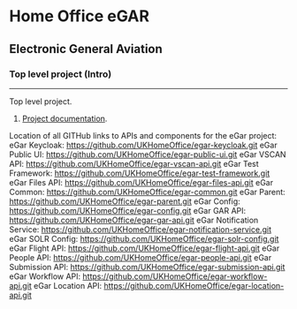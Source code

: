 # Home Office eGAR
## Electronic General Aviation
### Top level project (Intro)
---

Top level project.

1. [Project documentation](documenation/README.md).

Location of all GITHub links to APIs and components for the eGar project:
eGar Keycloak: https://github.com/UKHomeOffice/egar-keycloak.git
eGar Public UI: https://github.com/UKHomeOffice/egar-public-ui.git
eGar VSCAN API: https://github.com/UKHomeOffice/egar-vscan-api.git
eGar Test Framework: https://github.com/UKHomeOffice/egar-test-framework.git
eGar Files API: https://github.com/UKHomeOffice/egar-files-api.git
eGar Common: https://github.com/UKHomeOffice/egar-common.git
eGar Parent: https://github.com/UKHomeOffice/egar-parent.git
eGar Config: https://github.com/UKHomeOffice/egar-config.git
eGar GAR API: https://github.com/UKHomeOffice/egar-gar-api.git
eGar Notification Service: https://github.com/UKHomeOffice/egar-notification-service.git
eGar SOLR Config: https://github.com/UKHomeOffice/egar-solr-config.git
eGar Flight API: https://github.com/UKHomeOffice/egar-flight-api.git
eGar People API: https://github.com/UKHomeOffice/egar-people-api.git
eGar Submission API: https://github.com/UKHomeOffice/egar-submission-api.git
eGar Workflow API: https://github.com/UKHomeOffice/egar-workflow-api.git
eGar Location API: https://github.com/UKHomeOffice/egar-location-api.git
